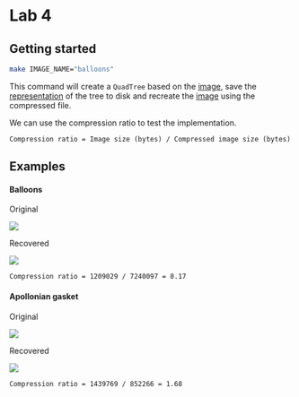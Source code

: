 # Lab 4

## Getting started

```bash
make IMAGE_NAME="balloons"
```

This command will create a `QuadTree` based on the [image](images/balloons.pgm), save the [representation](images/balloons.pgm.qd) of the tree to disk and recreate the [image](images/balloons2.pgm.qd) using the compressed file.

We can use the compression ratio to test the implementation.

```
Compression ratio = Image size (bytes) / Compressed image size (bytes)
```

## Examples

#### Balloons

Original

![](images/balloons.pgm)

Recovered

![](images/balloons2.pgm)

```
Compression ratio = 1209029 / 7240097 = 0.17
```

#### Apollonian gasket

Original

![](images/apollonian_gasket.pgm)

Recovered

![](images/apollonian_gasket2.pgm)

```
Compression ratio = 1439769 / 852266 = 1.68
```
